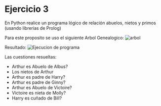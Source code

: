# Ejercicio 3

En Python realice un programa lógico de relación abuelos, nietos y primos (usando librerías de Prolog)

Para este proposito se uso el siguiente Arbol Genealogico:
![arbol](https://proauge.files.wordpress.com/2015/08/harry-potter.jpg)

Resultado:
![Ejecucion de programa](https://i.ibb.co/PDknFW0/3.png)

Las cuestiones resueltas:

- Arthur es Abuelo de Albus?
- Los nietos de Arthur
- Arthur es padre de Harry?
- Arthur es padre de Ginny?
- Arthur es Abuelo de Victoire?
- Victoire es nieta de Molly?
- Harry es cuñado de Bill?

